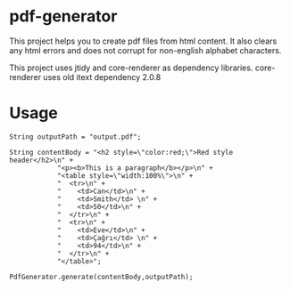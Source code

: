 # pdf-generator

This project helps you to create pdf files from html content. It also clears any html errors and does not corrupt for non-english alphabet characters.

This project uses jtidy and core-renderer as dependency libraries. core-renderer uses old itext dependency 2.0.8 


# Usage

    String outputPath = "output.pdf";

    String contentBody = "<h2 style=\"color:red;\">Red style header</h2>\n" +
                "<p><b>This is a paragraph</b></p>\n" +
                "<table style=\"width:100%\">\n" +
                "  <tr>\n" +
                "    <td>Can</td>\n" +
                "    <td>Smith</td> \n" +
                "    <td>50</td>\n" +
                "  </tr>\n" +
                "  <tr>\n" +
                "    <td>Eve</td>\n" +
                "    <td>Çağrı</td> \n" +
                "    <td>94</td>\n" +
                "  </tr>\n" +
                "</table>";

    PdfGenerator.generate(contentBody,outputPath);